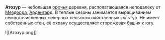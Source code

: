 **Атозур** — небольшая [орочья](Орки) деревня, располагающаяся неподалеку от [Мездорра](Мездорр), [Арденгард](Арденгард). В теплые сезоны занимается выращиванием немногочисленных северных сельскохозяйственных культур. Не имеет собственных стен, её охрану осуществляет сторожевая башня к югу.

![[Атозур.png]]